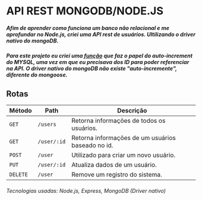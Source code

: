 # API REST MONGODB/NODE.JS

##### Afim de aprender como funciona um banco não relacional e me aprofundar no Node.js, criei uma API rest de usuários. Ultilizando o driver nativo do mongoDB.

##### Para este projeto eu criei uma [função](./src/Helpers/ValueForNextSequence.js) que faz o papel do auto-increment do MYSQL, uma vez em que eu precisava dos ID para poder referenciar na API. O driver nativo do mongoDB não existe "auto-incremente", diferente do mongoose. 


## Rotas

| Método |Path| Descrição |
|---|---|----|
| `GET` |`/users`| Retorna informações de todos os usuários. |
| `GET` |`/user/:id`| Retorna informações de um usuários baseado no id. |
| `POST` |`/user`| Utilizado para criar um novo usuário. |
| `PUT` |`/user/:id`|Atualiza dados de um usuário. |
| `DELETE` |`/user`| Remove um registro do sistema. |

###### Tecnologias usadas: Node.js, Express, MongoDB (Driver nativo)
